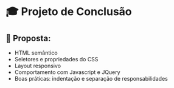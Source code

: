 <h1>🎓 Projeto de Conclusão</h1>

<h2>📜 Proposta: </h2>

- HTML semântico
- Seletores e propriedades do CSS
- Layout responsivo
- Comportamento com Javascript e JQuery
- Boas práticas: indentação e separação de responsabilidades






